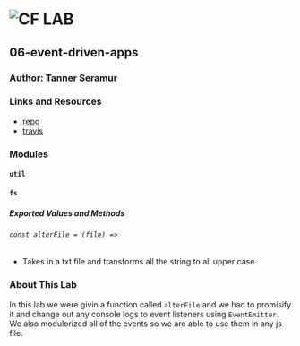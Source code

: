 ![CF](http://i.imgur.com/7v5ASc8.png) LAB
=================================================

## 06-event-driven-apps

### Author: Tanner Seramur

### Links and Resources
* [repo](https://github.com/TannerSeramur/06-event-driven-apps)
* [travis](https://www.travis-ci.com/TannerSeramur/06-event-driven-apps/jobs/167428895)


### Modules
#### `util`
#### `fs`
##### Exported Values and Methods

###### `const alterFile = (file) =>`
* Takes in a txt file and transforms all the string to all upper case


### About This Lab
In this lab we were givin a function called `alterFile` and we had to promisify it and change out any console logs to event listeners using `EventEmitter`. We also modulorized all of the events so we are able to use them in any js file. 